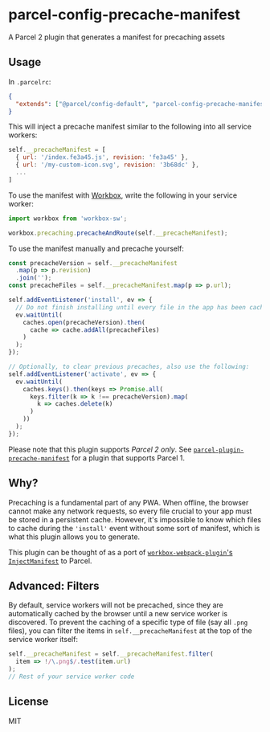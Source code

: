 # parcel-config-precache-manifest

A Parcel 2 plugin that generates a manifest for precaching assets

## Usage
In `.parcelrc`:
```json
{
  "extends": ["@parcel/config-default", "parcel-config-precache-manifest"]
}
```

This will inject a precache manifest similar to the following into all service workers:
```js
self.__precacheManifest = [
  { url: '/index.fe3a45.js', revision: 'fe3a45' },
  { url: '/my-custom-icon.svg', revision: '3b68dc' },
  ...
]
```

To use the manifest with [Workbox](https://developers.google.com/web/tools/workbox/), write the following in your service worker:
```js
import workbox from 'workbox-sw';

workbox.precaching.precacheAndRoute(self.__precacheManifest);
```

To use the manifest manually and precache yourself:
```js
const precacheVersion = self.__precacheManifest
  .map(p => p.revision)
  .join('');
const precacheFiles = self.__precacheManifest.map(p => p.url);

self.addEventListener('install', ev => {
  // Do not finish installing until every file in the app has been cached
  ev.waitUntil(
    caches.open(precacheVersion).then(
      cache => cache.addAll(precacheFiles)
    )
  );
});

// Optionally, to clear previous precaches, also use the following:
self.addEventListener('activate', ev => {
  ev.waitUntil(
    caches.keys().then(keys => Promise.all(
      keys.filter(k => k !== precacheVersion).map(
        k => caches.delete(k)
      )
    ))
  );
});
```

Please note that this plugin supports *Parcel 2 only*. See [`parcel-plugin-precache-manifest`](https://npmjs.com/package/parcel-plugin-precache-manifest) for a plugin that supports Parcel 1.

## Why?
Precaching is a fundamental part of any PWA. When offline, the browser cannot make any network requests, so every file crucial to your app must be stored in a persistent cache. However, it's impossible to know which files to cache during the `'install'` event without some sort of manifest, which is what this plugin allows you to generate.

This plugin can be thought of as a port of [`workbox-webpack-plugin`'s `InjectManifest`](https://developers.google.com/web/tools/workbox/modules/workbox-webpack-plugin#injectmanifest) to Parcel.

## Advanced: Filters
By default, service workers will not be precached, since they are automatically cached by the browser until a new service worker is discovered. To prevent the caching of a specific type of file (say all `.png` files), you can filter the items in `self.__precacheManifest` at the top of the service worker itself:
```js
self.__precacheManifest = self.__precacheManifest.filter(
  item => !/\.png$/.test(item.url)
);
// Rest of your service worker code
```

## License
MIT